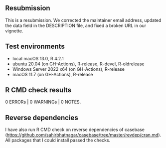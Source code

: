## Resubmission

This is a resubmission. We corrected the maintainer email address, updated the data field in the DESCRIPTION file, and fixed a broken URL in our vignette.

## Test environments

* local macOS 13.0, R 4.2.1
* ubuntu 20.04 (on GH-Actions), R-release, R-devel, R-oldrelease
* Windows Server 2022 x64 (on GH-Actions), R-release
* macOS 11.7 (on GH-Actions), R-release

## R CMD check results

0 ERRORs | 0 WARNINGs | 0 NOTES.

## Reverse dependencies

I have also run R CMD check on reverse dependencies of casebase 
(https://github.com/sahirbhatnagar/casebase/tree/master/revdep/cran.md). 
All packages that I could install passed the checks.

